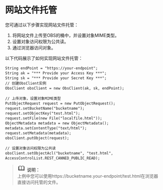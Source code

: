 # 网站文件托管<a name="ZH-CN_TOPIC_0142815521"></a>

您可通过以下步骤实现网站文件托管：

1.  将网站文件上传至OBS的桶中，并设置对象MIME类型。
2.  设置对象访问权限为公共读。
3.  通过浏览器访问对象。

以下代码展示了如何实现网站文件托管：

```
String endPoint = "https://your-endpoint";
String ak = "*** Provide your Access Key ***";
String sk = "*** Provide your Secret Key ***";
// 创建ObsClient实例
ObsClient obsClient = new ObsClient(ak, sk, endPoint);

// 上传对象，设置对象MIME类型
PutObjectRequest request = new PutObjectRequest();
request.setBucketName("bucketname");
request.setObjectKey("test.html");
request.setFile(new File("localfile.html"));
ObjectMetadata metadata = new ObjectMetadata();
metadata.setContentType("text/html");
request.setMetadata(metadata);
obsClient.putObject(request);

// 设置对象访问权限为公共读
obsClient.setObjectAcl("bucketname", "test.html", AccessControlList.REST_CANNED_PUBLIC_READ);
```

>![](public_sys-resources/icon-note.gif) **说明：**   
>上例中您可以使用https://bucketname.your-endpoint/test.html在浏览器直接访问托管的文件。  

